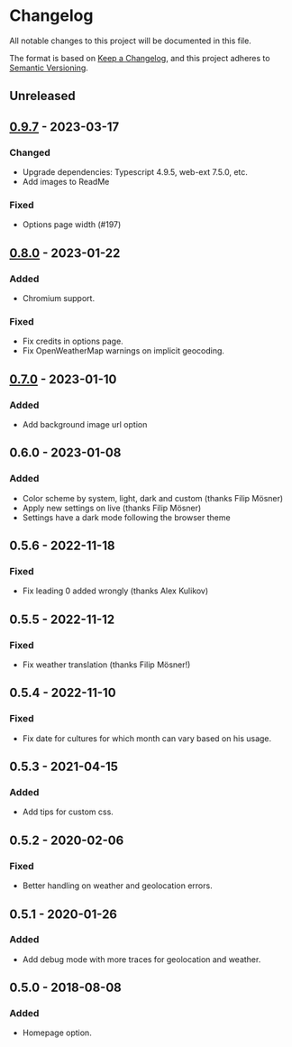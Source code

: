 # Changelog

All notable changes to this project will be documented in this file.

The format is based on [Keep a Changelog](https://keepachangelog.com/en/1.1.0/),
and this project adheres to [Semantic Versioning](https://semver.org/spec/v2.0.0.html).

## Unreleased

## [0.9.7] - 2023-03-17

### Changed

- Upgrade dependencies: Typescript 4.9.5, web-ext 7.5.0, etc.
- Add images to ReadMe

### Fixed

- Options page width (#197)

## [0.8.0] - 2023-01-22

### Added

- Chromium support.

### Fixed

- Fix credits in options page.
- Fix OpenWeatherMap warnings on implicit geocoding.

## [0.7.0] - 2023-01-10

### Added

- Add background image url option

## 0.6.0 - 2023-01-08

### Added

- Color scheme by system, light, dark and custom (thanks Filip Mösner)
- Apply new settings on live (thanks Filip Mösner)
- Settings have a dark mode following the browser theme

## 0.5.6 - 2022-11-18

### Fixed

- Fix leading 0 added wrongly (thanks Alex Kulikov)

## 0.5.5 - 2022-11-12

### Fixed

- Fix weather translation (thanks Filip Mösner!)

## 0.5.4 - 2022-11-10

### Fixed

- Fix date for cultures for which month can vary based on his usage.

## 0.5.3 - 2021-04-15

### Added

- Add tips for custom css.

## 0.5.2 - 2020-02-06

### Fixed

- Better handling on weather and geolocation errors.

## 0.5.1 - 2020-01-26

### Added

- Add debug mode with more traces for geolocation and weather.

## 0.5.0 - 2018-08-08

### Added

- Homepage option.

[unreleased]: https://github.com/laedit/new-tab-moment/compare/0.9.7...HEAD
[0.9.7]: https://github.com/laedit/new-tab-moment/compare/0.8.0...0.9.7
[0.8.0]: https://github.com/laedit/new-tab-moment/compare/0.7.0...0.8.0
[0.7.0]: https://github.com/laedit/new-tab-moment/releases/tag/0.7.0
[0.5.2]: https://github.com/laedit/new-tab-moment/releases/tag/0.5.2

